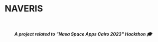 # NAVERIS
<br>
<h5 align="center">A project related to "Nasa Space Apps Cairo 2023" Hackthon 🎓</h5>

